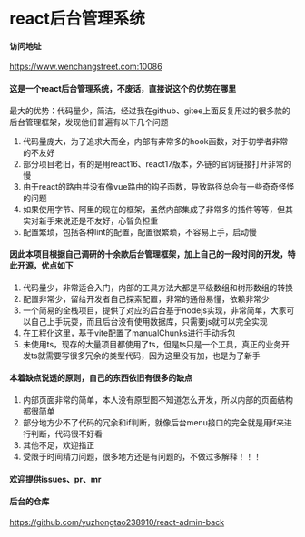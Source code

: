 # react后台管理系统

#### 访问地址
https://www.wenchangstreet.com:10086

#### 这是一个react后台管理系统，不废话，直接说这个的优势在哪里

最大的优势：代码量少，简洁，经过我在github、gitee上面反复用过的很多款的后台管理框架，发现他们普遍有以下几个问题

1. 代码量庞大，为了追求大而全，内部有非常多的hook函数，对于初学者非常的不友好
2. 部分项目老旧，有的是用react16、react17版本，外链的官网链接打开非常的慢
3. 由于react的路由并没有像vue路由的钩子函数，导致路径总会有一些奇奇怪怪的问题
4. 如果使用字节、阿里的现在的框架，虽然内部集成了非常多的插件等等，但其实对新手来说还是不友好，心智负担重
5. 配置繁琐，包括各种lint的配置，配置很繁琐，不容易上手，启动慢

#### 因此本项目根据自己调研的十余款后台管理框架，加上自己的一段时间的开发，特此开源，优点如下

1. 代码量少，非常适合入门，内部的工具方法大都是平级数组和树形数组的转换
2. 配置非常少，留给开发者自己探索配置，非常的通俗易懂，依赖非常少
3. 一个简易的全栈项目，提供了对应的后台基于nodejs实现，非常简单，大家可以自己上手玩耍，而且后台没有使用数据库，只需要js就可以完全实现
4. 在工程化这里，基于vite配置了manualChunks进行手动拆包
5. 未使用ts，现存的大量项目都使用了ts，但是ts只是一个工具，真正的业务开发ts就需要写很多冗余的类型代码，因为这里没有加，也是为了新手

#### 本着缺点说透的原则，自己的东西依旧有很多的缺点

1. 内部页面非常的简单，本人没有原型图不知道怎么开发，所以内部的页面结构都很简单
2. 部分地方少不了代码的冗余和if判断，就像后台menu接口的完全就是用if来进行判断，代码很不好看
3. 其他不足，欢迎指正
4. 受限于时间精力问题，很多地方还是有问题的，不做过多解释！！！

#### 欢迎提供issues、pr、mr

#### 后台的仓库
https://github.com/yuzhongtao238910/react-admin-back


